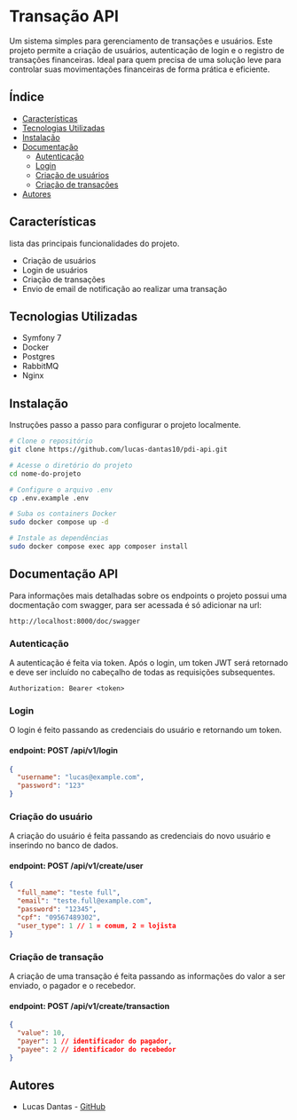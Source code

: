 # Transação API

Um sistema simples para gerenciamento de transações e usuários. Este projeto permite a criação de usuários, autenticação de login e o registro de transações financeiras. Ideal para quem precisa de uma solução leve para controlar suas movimentações financeiras de forma prática e eficiente.


## Índice

- [Características](#características)
- [Tecnologias Utilizadas](#tecnologias-utilizadas)
- [Instalação](#instalação)
- [Documentação](#documentação-api)
  - [Autenticação](#autenticação)
  - [Login](#login)
  - [Criação de usuários](#criação-do-usuário)
  - [Criação de transações](#criação-de-transação)
- [Autores](#autores)

## Características

lista das principais funcionalidades do projeto.
- Criação de usuários
- Login de usuários
- Criação de transações
- Envio de email de notificação ao realizar uma transação

## Tecnologias Utilizadas

- Symfony 7
- Docker
- Postgres
- RabbitMQ
- Nginx

## Instalação

Instruções passo a passo para configurar o projeto localmente.

```bash
# Clone o repositório
git clone https://github.com/lucas-dantas10/pdi-api.git

# Acesse o diretório do projeto
cd nome-do-projeto

# Configure o arquivo .env
cp .env.example .env

# Suba os containers Docker
sudo docker compose up -d

# Instale as dependências
sudo docker compose exec app composer install
```

## Documentação API

Para informações mais detalhadas sobre os endpoints o projeto possui uma docmentação com swagger, para ser acessada é só adicionar na url:
```plaintext
http://localhost:8000/doc/swagger
```

### Autenticação

A autenticação é feita via token. Após o login, um token JWT será retornado e deve ser incluído no cabeçalho de todas as requisições subsequentes.

```plaintext
Authorization: Bearer <token>
```

### Login
O login é feito passando as credenciais do usuário e retornando um token.

#### endpoint: POST /api/v1/login

```json
{
  "username": "lucas@example.com",
  "password": "123"
}
```

### Criação do usuário
A criação do usuário é feita passando as credenciais do novo usuário e inserindo no banco de dados.

#### endpoint: POST /api/v1/create/user

```json
{
  "full_name": "teste full",
  "email": "teste.full@example.com",
  "password": "12345",
  "cpf": "09567489302",
  "user_type": 1 // 1 = comum, 2 = lojista
}
```

### Criação de transação
A criação de uma transação é feita passando as informações do valor a ser enviado, o pagador e o recebedor.

#### endpoint: POST /api/v1/create/transaction

```json
{
  "value": 10,
  "payer": 1 // identificador do pagador,
  "payee": 2 // identificador do recebedor
}
```

## Autores

- Lucas Dantas - [GitHub](https://github.com/lucas-dantas10)

